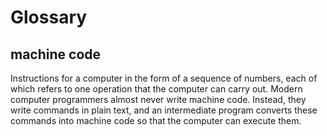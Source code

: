 # Glossary

## machine code

Instructions for a computer in the form of a sequence of numbers, each of which refers to one operation that the computer can carry out. Modern computer programmers almost never write machine code. Instead, they write commands in plain text, and an intermediate program converts these commands into machine code so that the computer can execute them.
